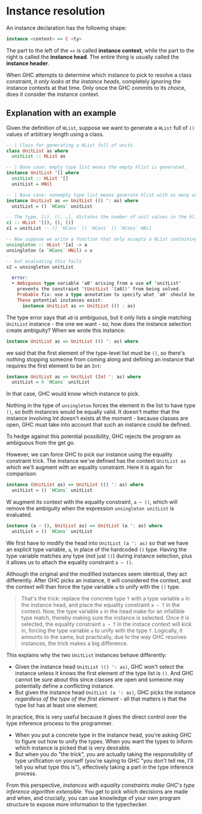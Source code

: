 # Instance resolution

An instance declaration has the following shape:

```hs
instance <context> => C <ty>
```

The part to the left of the `=>` is called **instance context**, while the part to the right is called the **instance head**. The entire thing is usually called the **instance header**.

When GHC attempts to determine which instance to pick to resolve a class constraint, *it only looks at the instance heads*, completely ignoring the instance contexts at that time. Only once the GHC commits to its choice, does it consider the instance context.

## Explanation with an example

Given the definition of `HList`, suppose we want to generate a `HList` full of `()` values of arbitrary length using a class.

```hs
-- | Class for generating a HList full of units.
class UnitList as where
  unitList :: HList as

-- | Base case: empty type list means the empty hlist is generated.
instance UnitList '[] where
  unitList :: HList '[]
  unitList = HNil

-- | Base case: nonempty type list means generate hlist with as many unit values as there are types (i.e. () types) in the type-level list. It won't diverge because the type will constrain the number of list items.
instance UnitList as => UnitList (() ': as) where
  unitList = () `HCons` unitList

-- The type, [(), (), …], dictates the number of unit values in the hlist.
x1 :: HList '[(), (), ()]
x1 = unitList -- () `HCons` () `HCons` () `HCons` HNil

-- Now suppose we write a function that only accepts a HList containing exactly one unit element, which it returns:
unsingleton :: HList '[a] -> a
unsingleton (x `HCons` HNil) = x

-- but evaluating this fails
x2 = unsingleton unitList

  error:
  • Ambiguous type variable 'a0' arising from a use of 'unitList'
    prevents the constraint '(UnitList '[a0])' from being solved.
    Probable fix: use a type annotation to specify what 'a0' should be.
    These potential instances exist:
      instance UnitList as => UnitList (() : as)
```

The type error says that `a0` is ambiguous, but it only lists a single matching `UnitList` instance - the one we want - so, how does the instance selection create ambiguity? When we wrote this instance:

```hs
instance UnitList as => UnitList (() ': as) where
```

we said that the first element of the type-level list must be `()`, so there's nothing stopping someone from coming along and defining an instance that requires the first element to be an `Int`:

```hs
instance UnitList as => UnitList (Int ': as) where
  unitList = 0 `HCons` unitList
```

In that case, GHC would know which instance to pick.

Nothing in the type of `unsingleton` forces the element in the list to have type `()`, so both instances would be equally valid. It doesn't matter that the instance involving Int doesn't exists at the moment - because classes are open, GHC must take into account that such an instance could be defined.

To hedge against this potential possibility, GHC rejects the program as ambiguous from the get go.

However, we can force GHC to pick our instance using the equality constraint trick. The instance we've defined has the context `UnitList as` which we'll augment with an equality constraint. Here it is again for comparison:

```hs
instance (UnitList as) => UnitList (() ': as) where
  unitList = () `HCons` unitList
```

W augment its context with the equality constraint, `a ~ ()`, which will remove the ambiguity when the expression `unsingleton unitList` is evaluated.

```hs
instance (a ~ (), UnitList as) => UnitList (a ': as) where
  unitList = () `HCons` unitList
```

We first have to modify the head into `UnitList (a ': as)` so that we have an explicit type variable, `a`, in place of the hardcoded `()` type. Having the type variable matches any type (not just `()`) during instance selection, plus it allows us to attach the equality constraint `a ~ ()`.

Although the original and the modified instances seem identical, they act differently. After GHC picks an instance, it will considered the context, and the context will than force the type variable `a` to unify with the `()` type.


>That's the trick: replace the concrete type `T` with a type variable `a` in the instance head, and place the equality constraint `a ~ T` in the context. Now, the type variable `a` in the head make for an infallible type match, thereby making sure the instance is selected. Once it is selected, the equality constraint `a ~ T` in the instace context will kick in, forcing the type variable `a` to unify with the type `T`. Logically, it amounts to the same, but practically, due to the way GHC resolves instances, the trick makes a big difference.

This explains why the two `UnitList` instances behave differently:
* Given the instance head `UnitList (() ': as)`, GHC won't select the instance unless it knows the first element of the type list is `()`. And GHC cannot be sure about this since classes are open and someone may potentially define a conflicting instance.
* But given the instance head `UnitList (a ': as)`, GHC picks the instance *regardless of the type of the first element* - all that matters is that the type list has at least one element.


In practice, this is very useful because it gives the direct control over the type inference process to the programmer.
* When you put a concrete type in the instance head, you're asking GHC to figure out how to unify the types. When you want the types to inform which instance is picked that is very desirable.
* But when you do "the trick", you are actually taking the responsibility of type unification on yourself (you're saying to GHC "you don't tell me, I'll tell you what type this is"), effectively taking a part in the type inference process.

From this perspective, *instances with equality constraints make GHC's type inference algorithm extensible*. You get to pick which decisions are made and when, and crucially, you can use knowledge of your own program structure to expose more information to the typechecker.
